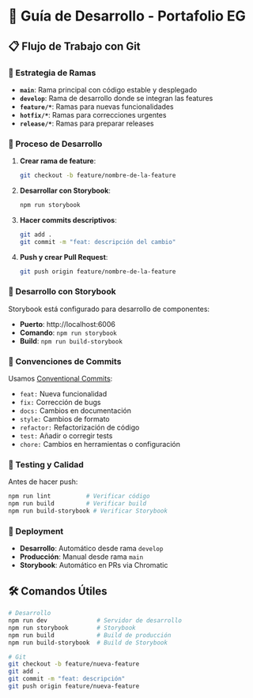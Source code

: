 # 🚀 Guía de Desarrollo - Portafolio EG

## 📋 Flujo de Trabajo con Git

### 🌿 Estrategia de Ramas

- **`main`**: Rama principal con código estable y desplegado
- **`develop`**: Rama de desarrollo donde se integran las features
- **`feature/*`**: Ramas para nuevas funcionalidades
- **`hotfix/*`**: Ramas para correcciones urgentes
- **`release/*`**: Ramas para preparar releases

### 🔄 Proceso de Desarrollo

1. **Crear rama de feature**:
   ```bash
   git checkout -b feature/nombre-de-la-feature
   ```

2. **Desarrollar con Storybook**:
   ```bash
   npm run storybook
   ```

3. **Hacer commits descriptivos**:
   ```bash
   git add .
   git commit -m "feat: descripción del cambio"
   ```

4. **Push y crear Pull Request**:
   ```bash
   git push origin feature/nombre-de-la-feature
   ```

### 🎨 Desarrollo con Storybook

Storybook está configurado para desarrollo de componentes:

- **Puerto**: http://localhost:6006
- **Comando**: `npm run storybook`
- **Build**: `npm run build-storybook`

### 📝 Convenciones de Commits

Usamos [Conventional Commits](https://www.conventionalcommits.org/):

- `feat:` Nueva funcionalidad
- `fix:` Corrección de bugs
- `docs:` Cambios en documentación
- `style:` Cambios de formato
- `refactor:` Refactorización de código
- `test:` Añadir o corregir tests
- `chore:` Cambios en herramientas o configuración

### 🧪 Testing y Calidad

Antes de hacer push:

```bash
npm run lint          # Verificar código
npm run build         # Verificar build
npm run build-storybook # Verificar Storybook
```

### 🚀 Deployment

- **Desarrollo**: Automático desde rama `develop`
- **Producción**: Manual desde rama `main`
- **Storybook**: Automático en PRs via Chromatic

## 🛠️ Comandos Útiles

```bash
# Desarrollo
npm run dev              # Servidor de desarrollo
npm run storybook        # Storybook
npm run build            # Build de producción
npm run build-storybook  # Build de Storybook

# Git
git checkout -b feature/nueva-feature
git add .
git commit -m "feat: descripción"
git push origin feature/nueva-feature
```
